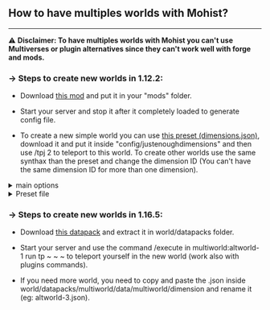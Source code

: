 ## How to have multiples worlds with Mohist?
---

⚠️ **Disclaimer: To have multiples worlds with Mohist you can't use Multiverses or plugin alternatives since they can't work well with forge and mods.**

### -> Steps to create new worlds in 1.12.2: 

* Download [this mod](https://www.curseforge.com/minecraft/mc-mods/just-enough-dimensions) and put it in your "mods" folder.

* Start your server and stop it after it completely loaded to generate config file.

* To create a new simple world you can use [this preset (dimensions.json)](https://cdn.discordapp.com/attachments/815331146303799296/825439539438157904/dimensions.json), download it and put it inside "config/justenoughdimensions" and then use /tpj 2 to teleport to this world. To create other worlds use the same synthax than the preset and change the dimension ID (You can't have the same dimension ID for more than one dimension).

<details>
  <summary>main options</summary>
    - "dim" : Should be the same than the dimension ID.
    - "load_on_start" : set it to true if you want your dimension to be loaded at the start of your server (should be always enabled to not cause issues with plugins).
    - "keeploaded" :  set it to false if you want your dimension to be unloaded if there is no players inside.
    - "id" : This is the dimension ID  (Remember that you can't have the same dimension ID for more than one dimension).
    - "name" : The name of the dimension (only used by forge mods.)
    - "worldprovider" : Type of the dimension ("WorldProviderSurface" for an overworld type world, WorldProviderHell  for a nether type world and WorldProviderEnd for a end type world. you can also use worldproviders from mods if you know them !)
    - "require_exact_match" : should be always present and set to true.
    
There is other settings that you can set, you can see them in the mod's curseforge page.
</details>

<details>
  <summary>Preset file</summary>
  
```yaml
{
  "config_version": {
    "id": "__default",
    "version": 0
    },
    "dimensions":
    [
        {
            "dim": 2,
            "load_on_start": true,
            "dimensiontype": {
                "id": 2,
                "name": "AltWorld",
                "keeploaded": true,
                "worldprovider": "WorldProviderSurface",
                "require_exact_match": true
            }
        }
    ]
}
```
</details>


### -> Steps to create new worlds in 1.16.5: 

* Download [this datapack](https://cdn.discordapp.com/attachments/615256015704948808/850816329636380752/multiworld.zip) and extract it in world/datapacks folder.

* Start your server and use the command /execute in multiworld:altworld-1 run tp ~ ~ ~ to teleport yourself in the new world (work also with plugins commands).

* If you need more world, you need to copy and paste the .json inside world/datapacks/multiworld/data/multiworld/dimension and rename it (eg: altworld-3.json).
